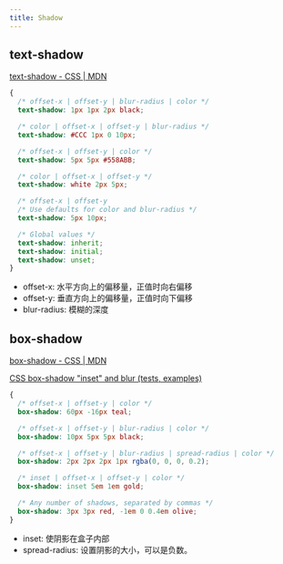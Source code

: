 ```yaml
---
title: Shadow
---
```


## text-shadow

[text-shadow - CSS \| MDN](https://developer.mozilla.org/en-US/docs/Web/CSS/text-shadow/)

```css
{
  /* offset-x | offset-y | blur-radius | color */
  text-shadow: 1px 1px 2px black;

  /* color | offset-x | offset-y | blur-radius */
  text-shadow: #CCC 1px 0 10px;

  /* offset-x | offset-y | color */
  text-shadow: 5px 5px #558ABB;

  /* color | offset-x | offset-y */
  text-shadow: white 2px 5px;

  /* offset-x | offset-y
  /* Use defaults for color and blur-radius */
  text-shadow: 5px 10px;

  /* Global values */
  text-shadow: inherit;
  text-shadow: initial;
  text-shadow: unset;
}
```

* offset-x: 水平方向上的偏移量，正值时向右偏移
* offset-y: 垂直方向上的偏移量，正值时向下偏移
* blur-radius: 模糊的深度

## box-shadow

[box-shadow - CSS \| MDN](https://developer.mozilla.org/en-US/docs/Web/CSS/box-shadow/)

[CSS box-shadow "inset" and blur (tests, examples)](http://elektronotdienst-nuernberg.de/bugs/box-shadow_inset.html)

```css
{
  /* offset-x | offset-y | color */
  box-shadow: 60px -16px teal;

  /* offset-x | offset-y | blur-radius | color */
  box-shadow: 10px 5px 5px black;

  /* offset-x | offset-y | blur-radius | spread-radius | color */
  box-shadow: 2px 2px 2px 1px rgba(0, 0, 0, 0.2);

  /* inset | offset-x | offset-y | color */
  box-shadow: inset 5em 1em gold;

  /* Any number of shadows, separated by commas */
  box-shadow: 3px 3px red, -1em 0 0.4em olive;
}
```

* inset: 使阴影在盒子内部
* spread-radius: 设置阴影的大小，可以是负数。

